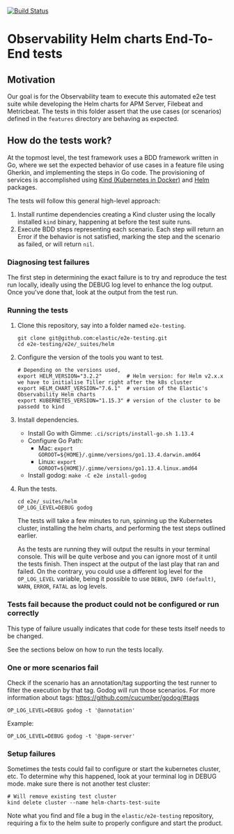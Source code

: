 [![Build Status](https://beats-ci.elastic.co/buildStatus/icon?job=e2e-tests%2Fe2e-testing-helm-daily)](https://beats-ci.elastic.co/job/e2e-tests/job/e2e-testing-helm-daily/)

# Observability Helm charts End-To-End tests

## Motivation

Our goal is for the Observability team to execute this automated e2e test suite while developing the Helm charts for APM Server, Filebeat and Metricbeat. The tests in this folder assert that the use cases (or scenarios) defined in the `features` directory are behaving as expected.

## How do the tests work?

At the topmost level, the test framework uses a BDD framework written in Go, where we set
the expected behavior of use cases in a feature file using Gherkin, and implementing the steps in Go code.
The provisioning of services is accomplished using [Kind (Kubernetes in Docker)](https://kind.sigs.k8s.io/https://kind.sigs.k8s.io/) and [Helm](https://helm.sh/) packages.

The tests will follow this general high-level approach:

1. Install runtime dependencies creating a Kind cluster using the locally installed `kind` binary, happening at before the test suite runs.
1. Execute BDD steps representing each scenario. Each step will return an Error if the behavior is not satisfied, marking the step and the scenario as failed, or will return `nil`.

### Diagnosing test failures

The first step in determining the exact failure is to try and reproduce the test run locally, ideally using the DEBUG log level to enhance the log output. Once you've done that, look at the output from the test run.

### Running the tests

1. Clone this repository, say into a folder named `e2e-testing`.

   ``` shell
   git clone git@github.com:elastic/e2e-testing.git
   cd e2e-testing/e2e/_suites/helm
   ```

2. Configure the version of the tools you want to test.

   ```shell
   # Depending on the versions used, 
   export HELM_VERSION="3.2.2"        # Helm version: for Helm v2.x.x we have to initialise Tiller right after the k8s cluster
   export HELM_CHART_VERSION="7.6.1"  # version of the Elastic's Observability Helm charts
   export KUBERNETES_VERSION="1.15.3" # version of the cluster to be passedd to kind
   ```

3. Install dependencies.

   - Install Go with Gimme: `.ci/scripts/install-go.sh 1.13.4`
   - Configure Go Path:
      - Mac: `export GOROOT=${HOME}/.gimme/versions/go1.13.4.darwin.amd64`
      - Linux: `export GOROOT=${HOME}/.gimme/versions/go1.13.4.linux.amd64`
   - Install godog: `make -C e2e install-godog`

4. Run the tests.

   ```shell
   cd e2e/_suites/helm
   OP_LOG_LEVEL=DEBUG godog
   ```

   The tests will take a few minutes to run, spinning up the Kubernetes cluster, installing the helm charts, and performing the test steps outlined earlier.

   As the tests are running they will output the results in your terminal console. This will be quite verbose and you can ignore most of it until the tests finish. Then inspect at the output of the last play that ran and failed. On the contrary, you could use a different log level for the `OP_LOG_LEVEL` variable, being it possible to use `DEBUG`, `INFO (default)`, `WARN`, `ERROR`, `FATAL` as log levels.

### Tests fail because the product could not be configured or run correctly

This type of failure usually indicates that code for these tests itself needs to be changed.

See the sections below on how to run the tests locally.

### One or more scenarios fail

Check if the scenario has an annotation/tag supporting the test runner to filter the execution by that tag. Godog will run those scenarios. For more information about tags: https://github.com/cucumber/godog/#tags

   ```shell
   OP_LOG_LEVEL=DEBUG godog -t '@annotation'
   ```

Example:

   ```shell
   OP_LOG_LEVEL=DEBUG godog -t '@apm-server'
   ```

### Setup failures

Sometimes the tests could fail to configure or start the kubernetes cluster, etc. To determine why 
this happened, look at your terminal log in DEBUG mode. make sure there is not another test cluster:

```shell
# Will remove existing test cluster
kind delete cluster --name helm-charts-test-suite
```

Note what you find and file a bug in the `elastic/e2e-testing` repository, requiring a fix to the helm suite to properly configure and start the product.
